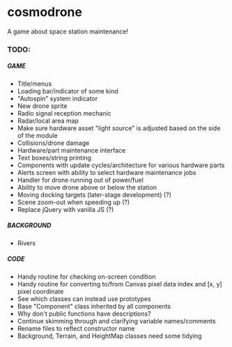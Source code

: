 # cosmodrone
A game about space station maintenance!

### TODO:

##### GAME
* Title/menus
* Loading bar/indicator of some kind
* "Autospin" system indicator
* New drone sprite
* Radio signal reception mechanic
* Radar/local area map
* Make sure hardware asset "light source" is adjusted based on the side of the module
* Collisions/drone damage
* Hardware/part maintenance interface
* Text boxes/string printing
* Components with update cycles/architecture for various hardware parts
* Alerts screen with ability to select hardware maintenance jobs
* Handler for drone running out of power/fuel
* Ability to move drone above or below the station
* Moving docking targets (later-stage development) (?)
* Scene zoom-out when speeding up (?)
* Replace jQuery with vanilla JS (?)

##### BACKGROUND
* Rivers

##### CODE
* Handy routine for checking on-screen condition
* Handy routine for converting to/from Canvas pixel data index and [x, y] pixel coordinate
* See which classes can instead use prototypes
* Base "Component" class inherited by all components
* Why don't public functions have descriptions?
* Continue skimming through and clarifying variable names/comments
* Rename files to reflect constructor name
* Background, Terrain, and HeightMap classes need some tidying
